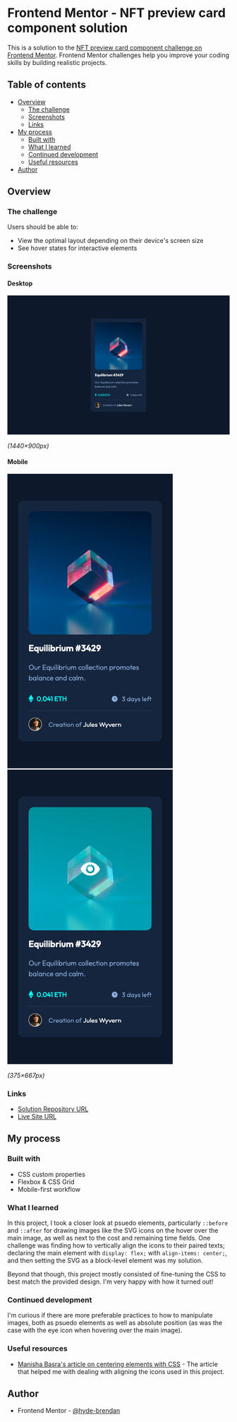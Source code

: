 # Frontend Mentor - NFT preview card component solution

This is a solution to the [NFT preview card component challenge on Frontend Mentor](https://www.frontendmentor.io/challenges/nft-preview-card-component-SbdUL_w0U). Frontend Mentor challenges help you improve your coding skills by building realistic projects. 

## Table of contents

- [Overview](#overview)
  - [The challenge](#the-challenge)
  - [Screenshots](#screenshots)
  - [Links](#links)
- [My process](#my-process)
  - [Built with](#built-with)
  - [What I learned](#what-i-learned)
  - [Continued development](#continued-development)
  - [Useful resources](#useful-resources)
- [Author](#author)

## Overview

### The challenge

Users should be able to:

- View the optimal layout depending on their device's screen size
- See hover states for interactive elements

### Screenshots

#### Desktop
![Desktop solution](screenshots/solution-desktop.png)

_(1440×900px)_

#### Mobile
![Mobile solution](screenshots/solution-mobile.png)
![Mobile solution w/ hover](screenshots/solution-active.png)

_(375×667px)_

### Links

- [Solution Repository URL](https://github.com/hyde-brendan/hyde-brendan.github.io/tree/main/frontend-mentor/nft-preview-card-component)
- [Live Site URL](https://hyde-brendan.github.io/frontend-mentor/nft-preview-card-component/index)

## My process

### Built with

- CSS custom properties
- Flexbox & CSS Grid
- Mobile-first workflow

### What I learned

In this project, I took a closer look at psuedo elements, particularly `::before` and `::after` for drawing images like the SVG icons on the hover over the main image, as well as next to the cost and remaining time fields. One challenge was finding how to vertically align the icons to their paired texts; declaring the main element with `display: flex;` with `align-items: center;`, and then setting the SVG as a block-level element was my solution.

Beyond that though, this project mostly consisted of fine-tuning the CSS to best match the provided design. I'm very happy with how it turned out!

### Continued development

I'm curious if there are more preferable practices to how to manipulate images, both as psuedo elements as well as absolute position (as was the case with the eye icon when hovering over the main image).

### Useful resources

- [Manisha Basra's article on centering elements with CSS](https://medium.com/front-end-weekly/absolute-centering-in-css-ea3a9d0ad72e) - The article that helped me with dealing with aligning the icons used in this project.

## Author

- Frontend Mentor - [@hyde-brendan](https://www.frontendmentor.io/profile/hyde-brendan)
